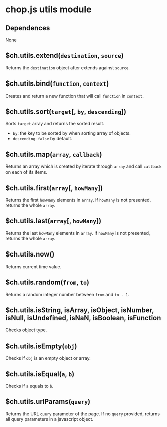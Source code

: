 chop.js utils module
====================

Dependences
-----------

None

$ch.utils.extend(`destination`, `source`)
-----------------------------------------

Returns the `destination` object after extends against `source`.

$ch.utils.bind(`function`, `context`)
-------------------------------------

Creates and return a new function that will call `function` in `context`.

$ch.utils.sort(`target`[, `by`, `descending`])
--------------------------------------

Sorts `target` array and returns the sorted result.

- `by`: the key to be sorted by when sorting array of objects.
- `descending`: `false` by default.

$ch.utils.map(`array`, `callback`)
----------------------------------

Returns an array which is created by iterate through `array` and call `callback`
on each of its items.

$ch.utils.first(`array`[, `howMany`])
-------------------------------------

Returns the first `howMany` elements in `array`. If `howMany` is not presented,
        returns the whole `array`.

$ch.utils.last(`array`[, `howMany`])
-------------------------------------

Returns the last `howMany` elements in `array`. If `howMany` is not presented,
        returns the whole `array`.

$ch.utils.now()
---------------

Returns current time value.

$ch.utils.random(`from`, `to`)
------------------------------

Returns a random integer number between `from` and `to - 1`.

$ch.utils.isString, isArray, isObject, isNumber, isNull, isUndefined, isNaN, isBoolean, isFunction
--------------------------------------------------------------------------------------------------

Checks object type.

$ch.utils.isEmpty(`obj`)
------------------------

Checks if `obj` is an empty object or array.

$ch.utils.isEqual(`a`, `b`)
---------------------------

Checks if `a` equals to `b`.

$ch.utils.urlParams(`query`)
----------------------

Returns the URL `query` parameter of the page. If no `query` provided, returns
all query parameters in a javascript object.

